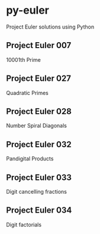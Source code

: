# py-euler
Project Euler solutions using Python

## Project Euler 007

10001th Prime

## Project Euler 027

Quadratic Primes

## Project Euler 028

Number Spiral Diagonals

## Project Euler 032

Pandigital Products

## Project Euler 033

Digit cancelling fractions

## Project Euler 034

Digit factorials


